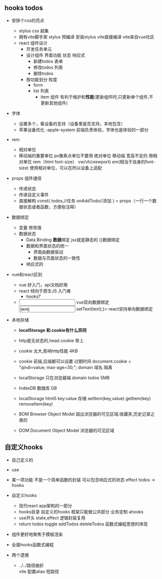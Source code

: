 ## hooks todos

- 安排个css的亮点
  - stylus
     css 超集
  - 拥有vite脚手架
     stylus 预编译 安装stylus vite直接编译
     vite来自vue社区
  - react 组件设计
     - 开发任务单元
     - 设计组件
         界面功能 状态 响应式
        - 新建todos 表单
        - 修改todos 列表
        - 删除todos
     - 按功能划分 粒度
        - form
        - list 列表
           - item 组件 有利于维护和**性能**(更新组件时,只更新单个组件,不更新其他组件)
- 字体
   - 设置多个，看设备的支持（设备里是否支持，本地包含）
   - 苹果设备优化 -apple-system 前端负责体验，字体也是体验的一部分

- rem
    - 相对单位
    - 移动端的重要单位 px像素点单位不要用 绝对单位
       移动端 宽高不定的 用相对单位 rem（html font-size） vw/vh(viewport) em(相当于自身的font-size)
       使用相对单位，可以在所以设备上适配
- props  组件通信
    - 传递状态
    - 传递自定义事件
    - 直接解构
      const{
         todos,//任务
         onAddTodo//添加
      } = props（一行一个数据状态或者函数，方便些注释）

- 数据绑定
   - 变量 修改值
   - 数据状态
      - Data Binding **数据**绑定 jsx就是静态的
      {}数据绑定
      - 数据和界面状态的统一
         - 界面由数据驱动
         - 数据与页面状态的一致性
      - 响应式的
- vue和react区别
   - vue 好入门，api文档好用
   - react 倾向于原生JS 入门难
      - hooks? 
   - <input v-model="text"/>
     vue双向数据绑定
     <input value={text} onChange = {() => setText(text);}>
     react坚持单向数据绑定

- 本地存储
   - **localStorage 和 cookie有什么异同**
   - http是无状态的,head cookie 带上
   - cookie 太大,影响http性能 4KB
   - cookie 前端,后端都可以设置
      过期时间  document.cookie = "qindi=value; max-age=30;";
      domain 域名 隔离
   - localStorage 只在浏览器端
     domain
     todos
     5MB
   - IndexDB 数据库 GB
   - localStorage  html5
       key:value 存储
       setItem(key,value)
       getItem(key)
       removeItem(key)
   
   - BOM Browser Object Model  超出浏览器的可见区域:收藏夹,历史记录之类的
   - DOM Document Object Model 浏览器的可见区域

## 自定义hooks
  - 自己定义的
  - use
  - 某一项功能
     不是一个简单函数的封装
     可以包含响应式的状态
            effect
            todos -> hooks
  - 自定义hooks
     - 现代react app架构的一部分
     - hooks目录
        自定义的hooks
        框架只能做公共部分
        业务定制 ahooks
     - use开头
        state,effect 逻辑封装复用
     - return 
        todos
        toggle
        addTodos
        deleteTodos
        函数式编程思想的体现
   - 组件更好地聚焦于模板渲染
   - 全面hooks函数式编程

- 两个遗憾
   - ../../路径曲折  
       vite 配置alias 短路径